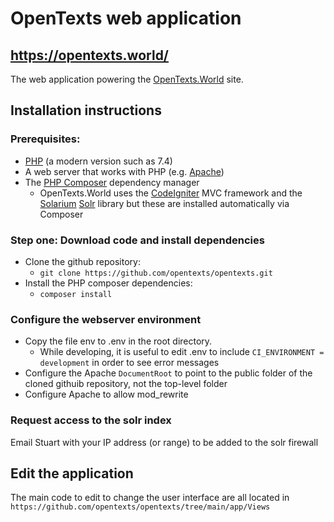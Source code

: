 # OpenTexts web application

## https://opentexts.world/

The web application powering the [OpenTexts.World](https://opentexts.world/) 
site.

## Installation instructions ##
### Prerequisites: ###
 * [PHP](https://www.php.net/downloads.php) (a modern version such as 7.4)
 * A web server that works with PHP (e.g. [Apache](https://httpd.apache.org/download.cgi))
 * The [PHP Composer](https://getcomposer.org/doc/00-intro.md#installation-linux-unix-macos) dependency manager
    * OpenTexts.World uses the [CodeIgniter](https://codeigniter.com/) MVC framework and the [Solarium](https://solarium.readthedocs.io/en/stable/) [Solr](https://lucene.apache.org/solr/) library but these are installed automatically via Composer

### Step one: Download code and install dependencies ###
* Clone the github repository:
    * `git clone https://github.com/opentexts/opentexts.git`
* Install the PHP composer dependencies:
    * `composer install`

### Configure the webserver environment ###
* Copy the file env to .env in the root directory.
    * While developing, it is useful to edit .env to include `CI_ENVIRONMENT = development` in order to see error messages
* Configure the Apache `DocumentRoot` to point to the public folder of the cloned githuib repository, not the top-level folder
* Configure Apache to allow mod_rewrite

### Request access to the solr index ###
Email Stuart with your IP address (or range) to be added to the solr firewall

## Edit the application ##
The main code to edit to change the user interface are all located in `https://github.com/opentexts/opentexts/tree/main/app/Views`